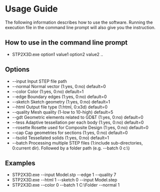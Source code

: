 # Usage Guide
The following information describes how to use the software. Running the execution file in the command line prompt will also give you the instruction.

## How to use in the command line prompt
- STP2X3D.exe option1 value1 option2 value2 ..

## Options
- --input		Input STEP file path
- --normal		Normal vector (1:yes, 0:no) default=0
- --color		Color (1:yes, 0:no) default=1
- --edge		Boundary edges (1:yes, 0:no) default=0
- --sketch		Sketch geometry (1:yes, 0:no) default=1
- --html		Output file type (1:html, 0:x3d) default=0
- --quality		Mesh quality (1-low to 10-high) default=5
- --gdt			Geometric elements related to GD&T (1:yes, 0:no) default=0
- --tess		Adaptive tessellation per each body (1:yes, 0:no) default=0
- --rosette		Rosette used for Composite Design (1:yes, 0:no) default=0
- --cap			Cap geometries for sections (1:yes, 0:no) default=0
- --tsolid		Tessellated solids (1:yes, 0:no) default=1
- --batch		Processing multiple STEP files (1:include sub-directories, 0:current dir). Followed by a folder path (e.g. --batch 0 c:\\)

## Examples
- STP2X3D.exe --input Model.stp --edge 1 --quality 7
- STP2X3D.exe --html 1 --sketch 0 --input Model.step
- STP2X3D.exe --color 0 --batch 1 C:\Folder --normal 1
